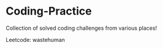 # Coding-Practice
Collection of solved coding challenges from various places!

Leetcode: wastehuman

